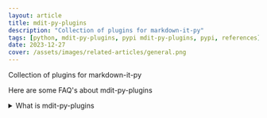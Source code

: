 ```yaml
---
layout: article
title: mdit-py-plugins
description: "Collection of plugins for markdown-it-py"
tags: [python, mdit-py-plugins, pypi mdit-py-plugins, pypi, references]
date: 2023-12-27
cover: /assets/images/related-articles/general.png
---
```


Collection of plugins for markdown-it-py

Here are some FAQ's about mdit-py-plugins
<details>
<summary>What is mdit-py-plugins</summary>
Collection of plugins for markdown-it-py
</details>
